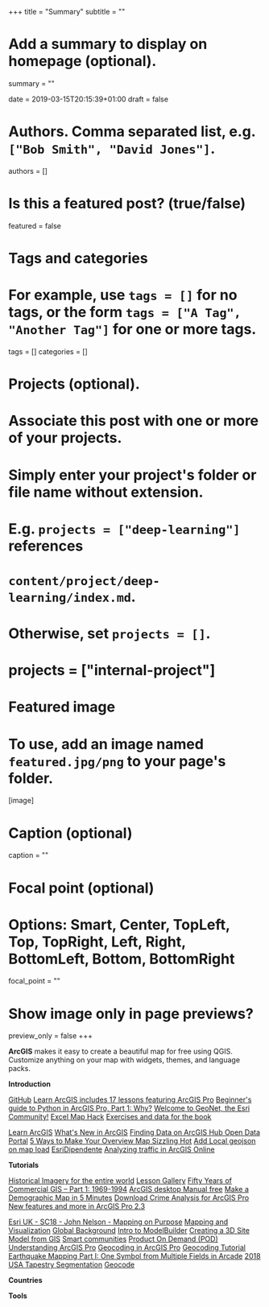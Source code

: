 +++
title = "Summary"
subtitle = ""

# Add a summary to display on homepage (optional).
summary = ""

date = 2019-03-15T20:15:39+01:00
draft = false

# Authors. Comma separated list, e.g. `["Bob Smith", "David Jones"]`.
authors = []

# Is this a featured post? (true/false)
featured = false

# Tags and categories
# For example, use `tags = []` for no tags, or the form `tags = ["A Tag", "Another Tag"]` for one or more tags.
tags = []
categories = []

# Projects (optional).
#   Associate this post with one or more of your projects.
#   Simply enter your project's folder or file name without extension.
#   E.g. `projects = ["deep-learning"]` references
#   `content/project/deep-learning/index.md`.
#   Otherwise, set `projects = []`.
# projects = ["internal-project"]

# Featured image
# To use, add an image named `featured.jpg/png` to your page's folder.
[image]
  # Caption (optional)
  caption = ""

  # Focal point (optional)
  # Options: Smart, Center, TopLeft, Top, TopRight, Left, Right, BottomLeft, Bottom, BottomRight
  focal_point = ""

  # Show image only in page previews?
  preview_only = false
+++

**ArcGIS** makes it easy to create a beautiful map for free using QGIS. Customize anything on your map with widgets, themes, and language packs.


**Introduction**

[GitHub](https://github.com/Esri)
[Learn ArcGIS includes 17 lessons featuring ArcGIS Pro](https://esripm.maps.arcgis.com/apps/MapSeries/index.html?appid=e6ab98e5449d4a71a900c0c41a2c7220&adumkts=social&utm_source=social&aduc=social&adum=external&aduSF=linkedin&aduca=social_technical&aduco=Learn_ArcGIS_ArcGIS_Pro_2&aduat=storymap&adbsc=social2394151&adbid=6411219471767339009&adbpl=li&adbpr=5311)
[Beginner's guide to Python in ArcGIS Pro, Part 1: Why?](https://www.esri.com/arcgis-blog/products/arcgis-pro/uncategorized/beginners-guide-to-python-in-arcgis-pro-part-1-why/)
[Welcome to GeoNet, the Esri Community!](https://community.esri.com/welcome)
[Excel Map Hack](https://www.linkedin.com/pulse/excel-map-hack-john-nelson/)
[Exercises and data for the book](https://drive.google.com/drive/u/0/folders/0B4-WOURDTCKJbko2a04xREE2Y3M)

[Learn ArcGIS](http://learn.arcgis.com/en/?_lrsc=9248683b-a590-4802-b2b9-f3903c8f686b&adumkts=social&aduc=social&adum=external&aduSF=linkedin&adut=ea)
[What's New in ArcGIS](https://www.esri.com/arcgis-blog/products/arcgis-online/announcements/whats-new-arcgis-online-december-2018/)
[Finding Data on ArcGIS Hub Open Data Portal](https://spatialreserves.wordpress.com/2018/12/10/finding-data-on-arcgis-hub-open-data-portal/)
[5 Ways to Make Your Overview Map Sizzling Hot](https://www.esri.com/arcgis-blog/products/arcgis-pro/mapping/5-ways-to-make-your-overview-map-sizzling-hot/)
[Add Local geojson on map load](https://community.esri.com/thread/217462-add-local-geojson-on-map-load)
[EsriDipendente](http://esridipendente.forumer.it/)
[Analyzing traffic in ArcGIS Online](https://www.youtube.com/watch?v=JqBunNKIedk)


**Tutorials**

[Historical Imagery for the entire world](https://spatialreserves.wordpress.com/2018/07/05/historical-imagery-for-the-entire-world-now-available-via-wayback-service-in-arcgis-from-esri/?_lrsc=52f4e1e6-52e6-4f4b-a1b9-4ac4ca792c12&adumkts=social&aduc=social&adum=external&aduSF=linkedin&adut=ea)
[Lesson Gallery](http://learn.arcgis.com/en/gallery/)
[Fifty Years of Commercial GIS – Part 1: 1969-1994](https://www.directionsmag.com/article/8410)
[ArcGIS desktop Manual free](https://geogeek.xyz/download-free-arcgis-desktop-10-manual-pdf.html)
[Make a Demographic Map in 5 Minutes](https://www.esri.com/arcgis-blog/products/arcgis-living-atlas/data-management/make-a-demographic-map-in-5-minutes/?adumkts=social&utm_source=social&aduc=social&adum=external&aduSF=linkedin&aduca=social_technical&aduco=arcgis_make_a_demographic_map&aduat=blog&adbsc=social_branding_20181228_2646501&adbid=6484449530573131776&adbpl=li&adbpr=5311)
[Download Crime Analysis for ArcGIS Pro](https://geogeek.xyz/download-crime-analysis-for-arcgis-pro.html)
[New features and more in ArcGIS Pro 2.3](https://communityhub.esriuk.com/geoxchange/2019/1/23/new-features-and-more-in-arcgis-pro-23)

[Esri UK - SC18 - John Nelson - Mapping on Purpose](https://www.youtube.com/watch?reload=9&v=-A3p2v5CVNA&feature=youtu.be)
[Mapping and Visualization](https://www.esri.com/en-us/arcgis/mapping-visualization?_lrsc=0d7608f8-c4de-46fd-a017-f1640ef4cf7d&adumkts=social&aduc=social&adum=external&aduSF=linkedin&adut=ea)
[Global Background](https://nation.maps.arcgis.com/home/item.html?id=9d87b96d48714e7ca9c89ab63f2c3cd7&_lrsc=6d762dcd-5c73-47b7-ab42-7a0071c667ca&adumkts=social&aduc=social&adum=external&aduSF=linkedin&adut=ea)
[Intro to ModelBuilder](http://duspviz.mit.edu/tutorials/modelbuilder/)
[Creating a 3D Site Model from GIS](http://duspviz.mit.edu/tutorials/creating-3d-site-model-gis/)
[Smart communities](https://www.esri.com/en-us/smart-communities/overview)
[Product On Demand (POD)](https://github.com/Esri/product-on-demand)
[Understanding ArcGIS Pro](https://medium.com/esri-insider/understanding-arcgis-pro-1ae2c5491b68)
[Geocoding in ArcGIS Pro](https://docs.google.com/spreadsheets/d/1ujo-ces4WJKkvyFGOizLtDVOHqAGlaCiRspKf5tQQd0/edit#gid=442104177)
[Geocoding Tutorial](http://help.arcgis.com/en/arcgisdesktop/10.0/pdf/geocoding-tutorial.pdf)
[Earthquake Mapping Part I: One Symbol from Multiple Fields in Arcade](https://www.esri.com/arcgis-blog/products/arcgis-living-atlas/mapping/one-symbol-from-multiple-fields-in-arcade/?adumkts=social&utm_source=social&aduc=social&adum=external&aduSF=linkedin&aduca=social_technical&aduat=blog&sf_id=701f2000000n9YMAAY&adbsc=social_branding_20190217_2699741&adbid=6502899863917858816&adbpl=li&adbpr=5311)
[2018 USA Tapestry Segmentation](https://doc.arcgis.com/en/esri-demographics/data/tapestry-segmentation.htm)
[Geocode](https://www.esri.com/en-us/arcgis/products/streetmap-premium-for-arcgis/pricing)

**Countries**


**Tools**
